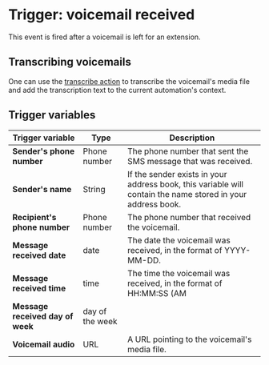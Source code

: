 # Trigger: voicemail received

This event is fired after a voicemail is left for an extension. 

## Transcribing voicemails

One can use the [transcribe action](../actions/transcribe.md) to transcribe the voicemail's media file and add the transcription text to the current automation's context. 

## Trigger variables

| Trigger variable | Type | Description |
|-|-|-|
| **Sender's phone number** | Phone number | The phone number that sent the SMS message that was received. |
| **Sender's name** | String | If the sender exists in your address book, this variable will contain the name stored in your address book. |
| **Recipient's phone number** | Phone number | The phone number that received the voicemail. |
| **Message received date** | date | The date the voicemail was received, in the format of YYYY-MM-DD. |
| **Message received time** | time | The time the voicemail was received, in the format of HH:MM:SS (AM|PM) | 
| **Message received day of week** | day of the week | |
| **Voicemail audio** | URL | A URL pointing to the voicemail's media file. |

